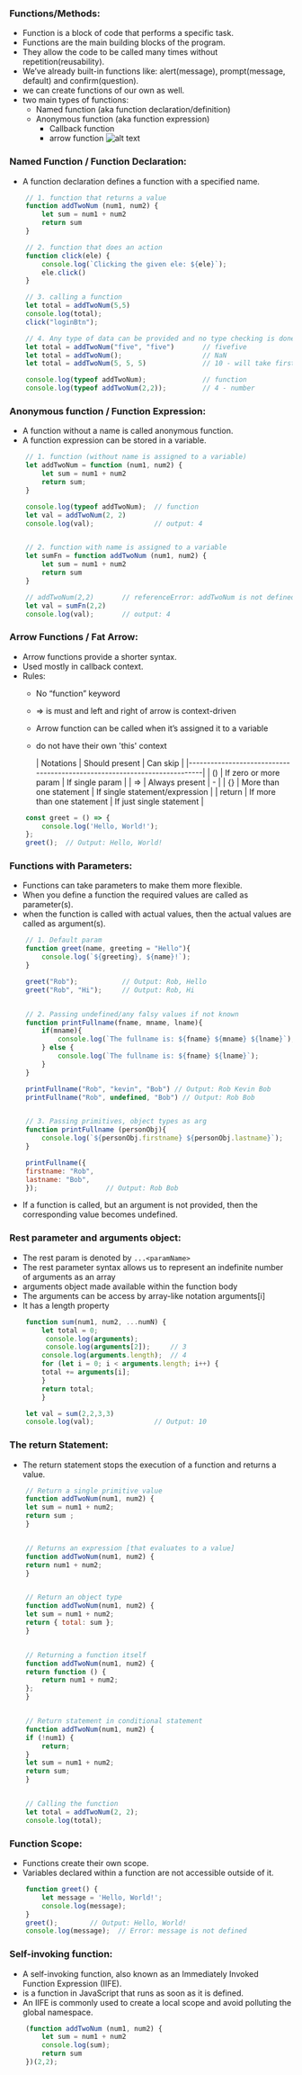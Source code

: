 ### Functions/Methods:
- Function is a block of code that performs a specific task.
- Functions are the main building blocks of the program.
- They allow the code to be called many times without repetition(reusability).
- We’ve already built-in functions like: alert(message), prompt(message, default) and confirm(question).
- we can create functions of our own as well.
- two main types of functions:
    - Named function (aka function declaration/definition)
    - Anonymous function (aka function expression)
        - Callback function
        - arrow function
![alt text](<../Others/function definition.png>)


### Named Function / Function Declaration:
- A function declaration defines a function with a specified name.

```js
    // 1. function that returns a value
    function addTwoNum (num1, num2) {
        let sum = num1 + num2
        return sum
    }

    // 2. function that does an action
    function click(ele) {
        console.log(`Clicking the given ele: ${ele}`);
        ele.click()
    }

    // 3. calling a function
    let total = addTwoNum(5,5)
    console.log(total);
    click("loginBtn");

    // 4. Any type of data can be provided and no type checking is done (cons in js)
    let total = addTwoNum("five", "five")       // fivefive
    let total = addTwoNum();                    // NaN
    let total = addTwoNum(5, 5, 5)              // 10 - will take first two arguments & ignore the rest

    console.log(typeof addTwoNum);              // function 
    console.log(typeof addTwoNum(2,2));         // 4 - number
```


### Anonymous function / Function Expression:
- A function without a name is called anonymous function.
- A function expression can be stored in a variable.

```js
    // 1. function (without name is assigned to a variable)
    let addTwoNum = function (num1, num2) {
        let sum = num1 + num2
        return sum;
    }

    console.log(typeof addTwoNum);  // function
    let val = addTwoNum(2, 2)
    console.log(val);               // output: 4


    // 2. function with name is assigned to a variable
    let sumFn = function addTwoNum (num1, num2) {
        let sum = num1 + num2
        return sum
    }

    // addTwoNum(2,2)       // referenceError: addTwoNum is not defined
    let val = sumFn(2,2)
    console.log(val);       // output: 4
```


### Arrow Functions / Fat Arrow:
- Arrow functions provide a shorter syntax.
- Used mostly in callback context.
- Rules: 
    - No “function” keyword
    - => is must and left and right of arrow is context-driven
    - Arrow function can be called when it’s assigned it to a variable
    - do not have their own 'this' context

      | Notations  | Should present             | Can skip                       |
      |--------------------------------------------------------------------------|
      | ()         | If zero or more param      | If single param                |
      | =>         | Always present             |            -                   |
      | {}         | More than one statement    | If single statement/expression |
      | return     | If more than one statement | If just single statement       |


```js
    const greet = () => {
        console.log('Hello, World!');
    };
    greet();  // Output: Hello, World!
```


### Functions with Parameters:
- Functions can take parameters to make them more flexible.
- When you define a function the required values are called as parameter(s).
- when the function is called with actual values, then the actual values are called as argument(s).

```js
    // 1. Default param
    function greet(name, greeting = "Hello"){
        console.log(`${greeting}, ${name}!`);
    }

    greet("Rob");           // Output: Rob, Hello
    greet("Rob", "Hi");     // Output: Rob, Hi


    // 2. Passing undefined/any falsy values if not known
    function printFullname(fname, mname, lname){
        if(mname){
            console.log(`The fullname is: ${fname} ${mname} ${lname}`);
        } else {
            console.log(`The fullname is: ${fname} ${lname}`);
        }
    }

    printFullname("Rob", "kevin", "Bob") // Output: Rob Kevin Bob
    printFullname("Rob", undefined, "Bob") // Output: Rob Bob


    // 3. Passing primitives, object types as arg
    function printFullname (personObj){
        console.log(`${personObj.firstname} ${personObj.lastname}`);
    }

    printFullname({
    firstname: "Rob",
    lastname: "Bob",
    });                 // Output: Rob Bob
```

- If a function is called, but an argument is not provided, 
  then the corresponding value becomes undefined.



### Rest parameter and arguments object:
- The rest param is denoted by `...<paramName> `
- The rest parameter syntax allows us to represent an indefinite number of arguments as an array
- arguments object made available within the function body
- The arguments can be access by array-like notation arguments[i]
- It has a length property

```js
    function sum(num1, num2, ...numN) {
        let total = 0;
         console.log(arguments);
         console.log(arguments[2]);     // 3
        console.log(arguments.length);  // 4
        for (let i = 0; i < arguments.length; i++) {
        total += arguments[i];
        }
        return total;
        }

    let val = sum(2,2,3,3)
    console.log(val);               // Output: 10
```


### The return Statement:
- The return statement stops the execution of a function and returns a value.

```js
    // Return a single primitive value
    function addTwoNum(num1, num2) {
    let sum = num1 + num2;
    return sum ;
    }


    // Returns an expression [that evaluates to a value]
    function addTwoNum(num1, num2) {
    return num1 + num2;
    }


    // Return an object type
    function addTwoNum(num1, num2) {
    let sum = num1 + num2;
    return { total: sum };
    }


    // Returning a function itself
    function addTwoNum(num1, num2) {
    return function () {
        return num1 + num2;
    };
    }


    // Return statement in conditional statement
    function addTwoNum(num1, num2) {
    if (!num1) {
        return;
    }
    let sum = num1 + num2;
    return sum;
    }


    // Calling the function
    let total = addTwoNum(2, 2);
    console.log(total);
```


### Function Scope:
- Functions create their own scope. 
- Variables declared within a function are not accessible outside of it.

```js
    function greet() {
        let message = 'Hello, World!';
        console.log(message);
    }
    greet();        // Output: Hello, World!
    console.log(message);  // Error: message is not defined
```


### Self-invoking function:
- A self-invoking function, also known as an Immediately Invoked Function Expression (IIFE).
- is a function in JavaScript that runs as soon as it is defined. 
- An IIFE is commonly used to create a local scope and avoid polluting the global namespace.

```js
    (function addTwoNum (num1, num2) {
        let sum = num1 + num2
        console.log(sum);
        return sum
    })(2,2);
```

